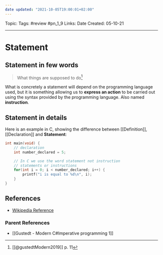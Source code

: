 ```yaml
---
date updated: "2021-10-05T19:00:01+02:00"
---
```


Topic:
Tags: #review #pn_1_9
Links:
Date Created: 05-10-21

---

# Statement

## Statement in few words

> What things are supposed to do[^1]

What is concretely a statement will depend on the programming language used, but it is something allowing us to **express an action** to be carried out using the syntax provided by the programming language.
Also named **instruction**.

## Statement in details

Here is an example in C, showing the difference between [[Definition]], [[Declaration]] and **Statement**:

```c
int main(void) {
	// declaration
	int number_declared = 5;

	// In C we use the word statement not instruction
	// statements or instructions
	for(int i = 0; i < number_declared; i++) {
		printf("i is equal to %d\n", i);
	}
}
```

## References

- [Wikipedia Reference](<https://en.wikipedia.org/wiki/Statement_(computer_science)>)

### Parent References

- [[Gustedt - Modern C#Imperative programming 1]]

[^1]: [[@gustedtModern2019]] p. 11
